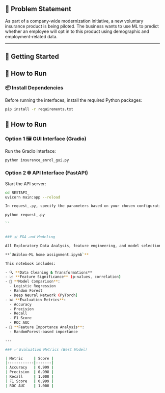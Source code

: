 ## 📌 Problem Statement

As part of a company-wide modernization initiative, a new voluntary insurance product is being piloted. The business wants to use ML to predict whether an employee will opt in to this product using demographic and employment-related data.

---

## 🚀 Getting Started
## 🧪 How to Run

### 📦 Install Dependencies

Before running the interfaces, install the required Python packages:

```bash
pip install -r requirements.txt
```

## 🧪 How to Run

### Option 1 🖼️ GUI Interface (Gradio)

Run the Gradio interface:

```bash
python insurance_enrol_gui.py
```

### Option 2 🌐 API Interface (FastAPI)

Start the API server:

```bash
cd RESTAPI_
uvicorn main:app --reload

In request_.py, specify the parameters based on your chosen configuration.

python request_.py

``


### 📊 EDA and Modeling

All Exploratory Data Analysis, feature engineering, and model selections (ML & DL) are documented in:

**`Uniblox-ML home assignment.ipynb`**

This notebook includes:

- 🔍 **Data Cleaning & Transformations**
- 📈 **Feature Significance** (p-values, correlation)
- 🤖 **Model Comparison**:
  - Logistic Regression
  - Random Forest
  - Deep Neural Network (PyTorch)
- 📊 **Evaluation Metrics**:
  - Accuracy
  - Precision
  - Recall
  - F1 Score
  - ROC AUC
- 🔬 **Feature Importance Analysis**:
  - RandomForest-based importance

---

### ✅ Evaluation Metrics (Best Model)

| Metric     | Score |
|------------|-------|
| Accuracy   | 0.999 |
| Precision  | 0.998 |
| Recall     | 1.000 |
| F1 Score   | 0.999 |
| ROC AUC    | 1.000 |
